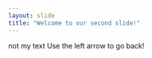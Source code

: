 ```yaml
---
layout: slide
title: "Welcome to our second slide!"
---
```

not my text 
Use the left arrow to go back!
